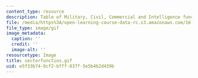 ```yaml
---
content_type: resource
description: Table of Military, Civil, Commercial and Intelligence functions.
file: /media/https%3A/open-learning-course-data-rc.s3.amazonaws.com/16-891j-space-policy-seminar-spring-2003/e5f33b749cf2bfff837f5e5b4b2d439b_sectorfunctios.gif
file_type: image/gif
image_metadata:
  caption: ''
  credit: ''
  image-alt: ''
resourcetype: Image
title: sectorfunctios.gif
uid: e5f33b74-9cf2-bfff-837f-5e5b4b2d439b
---
```

